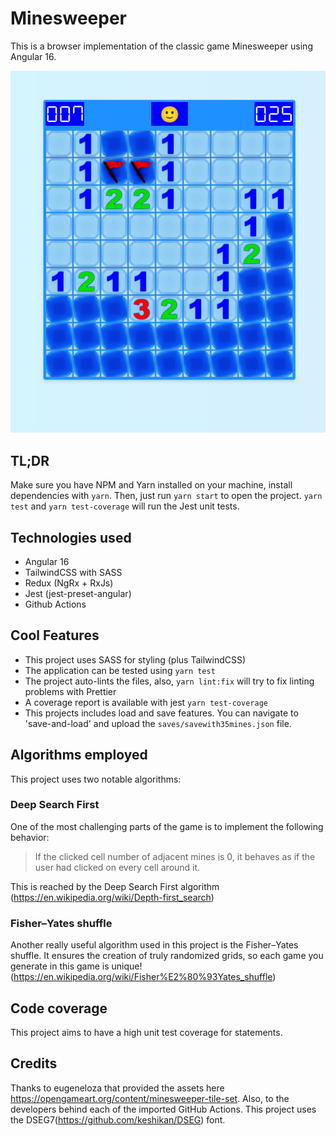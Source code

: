 # Minesweeper

This is a browser implementation of the classic game Minesweeper using Angular 16.

![Minesweeper](screenshots/Screenshot.png)


## TL;DR

Make sure you have NPM and Yarn installed on your machine, install dependencies with `yarn`. Then, just run `yarn start` to open the project. `yarn test` and `yarn test-coverage` will run the Jest unit tests.

## Technologies used

* Angular 16
* TailwindCSS with SASS
* Redux (NgRx + RxJs)
* Jest (jest-preset-angular)
* Github Actions

## Cool Features

* This project uses SASS for styling (plus TailwindCSS)
* The application can be tested using `yarn test`
* The project auto-lints the files, also, `yarn lint:fix` will try to fix linting problems with Prettier
* A coverage report is available with jest `yarn test-coverage`
* This projects includes load and save features. You can navigate to 'save-and-load' and upload the `saves/savewith35mines.json` file.

## Algorithms employed

This project uses two notable algorithms:

###  Deep Search First

One of the most challenging parts of the game is to implement the following behavior:
>If the clicked cell number of adjacent mines is 0, it behaves as if the user had
clicked on every cell around it.

This is reached by the Deep Search First algorithm
(https://en.wikipedia.org/wiki/Depth-first_search)

### Fisher–Yates shuffle

Another really useful algorithm used in this project is the Fisher–Yates shuffle.
It ensures the creation of truly randomized grids, so each game you generate in this game is unique!
(https://en.wikipedia.org/wiki/Fisher%E2%80%93Yates_shuffle)

## Code coverage

This project aims to have a high unit test coverage for statements.

## Credits

Thanks to eugeneloza that provided the assets here https://opengameart.org/content/minesweeper-tile-set. Also, to the developers behind each of the imported GitHub Actions. This project uses the DSEG7(https://github.com/keshikan/DSEG) font.
